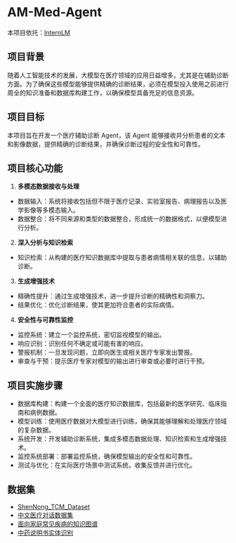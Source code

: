 # AM-Med-Agent  

本项目依托：[InternLM](https://github.com/InternLM/Tutorial)  

## 项目背景

随着人工智能技术的发展，大模型在医疗领域的应用日益增多，尤其是在辅助诊断方面。为了确保这些模型能够提供精确的诊断结果，必须在模型投入使用之前进行周全的知识准备和数据库构建工作，以确保模型具备充足的信息资源。

## 项目目标

本项目旨在开发一个医疗辅助诊断 Agent，该 Agent 能够接收并分析患者的文本和影像数据，提供精确的诊断结果，并确保诊断过程的安全性和可靠性。

## 项目核心功能

1. **多模态数据接收与处理**
- 数据输入：系统将接收包括但不限于医疗记录、实验室报告、病理报告以及医学影像等多模态输入。
- 数据整合：将不同来源和类型的数据整合，形成统一的数据格式，以便模型进行分析。
2. **深入分析与知识检索**
- 知识检索：从构建的医疗知识数据库中提取与患者病情相关联的信息，以辅助诊断。
3. **生成增强技术**
- 精确性提升：通过生成增强技术，进一步提升诊断的精确性和洞察力。
- 结果优化：优化诊断结果，使其更加符合患者的实际病情。
4. **安全性与可靠性监控**
- 监控系统：建立一个监控系统，密切监视模型的输出。
- 响应识别：识别任何不确定或可能有害的响应。
- 警报机制：一旦发现问题，立即向医生或相关医疗专家发出警报。
- 审查与干预：提示医疗专家对模型的输出进行审查或必要时进行干预。

## 项目实施步骤

- 数据库构建：构建一个全面的医疗知识数据库，包括最新的医学研究、临床指南和病例数据。
- 模型训练：使用医疗数据对大模型进行训练，确保其能够理解和处理医疗领域的复杂数据。
- 系统开发：开发辅助诊断系统，集成多模态数据处理、知识检索和生成增强技术。
- 监控系统部署：部署监控系统，确保模型输出的安全性和可靠性。
- 测试与优化：在实际医疗场景中测试系统，收集反馈并进行优化。


## 数据集

- [ShenNong_TCM_Dataset](https://huggingface.co/datasets/michaelwzhu/ShenNong_TCM_Dataset)
- [中文医疗对话数据集](https://tianchi.aliyun.com/dataset/90163)
- [面向家庭常见疾病的知识图谱](http://data.openkg.cn/dataset/medicalgraph#)
- [中药说明书实体识别](https://tianchi.aliyun.com/dataset/86819)